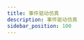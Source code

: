 ```yaml
---
title: 事件驱动仿真
description: 事件驱动仿真
sidebar_position: 100
---
```


<!--
## 功能定义
该功能支持使用 **SimStudio SDK** 控制仿真的事件监控、参数修改、断面保存/加载以及结束程序等功能。

## 文档摘要

本节首先介绍事件驱动仿真的**JSON格式说明**和**不同事件的调用方法**，然后通过**事件监控**、**参数修改**、**保存/加载断面**与**结束程序**等4个案例进行演示。阅读该文档，用户需熟悉  **Python** 语言的基本语法并配置好 [SimStudio SDK](../130-emtlab-sdk/simStudio-sdk/index.md) 环境。目前事件驱动仿真功能仅在私有服务器上可用，公网暂未开放使用。



## 功能说明

### 事件JSON 格式说明

### 不同事件的调用方法

#### 事件监控

#### 参数修改

#### 保存/加载断面

#### 结束程序


## 案例
import Tabs from '@theme/Tabs';
import TabItem from '@theme/TabItem';

<Tabs>
<TabItem value="case1" label="通过监控母线电压幅值控制断路器开断">

- **算例构建**  

- **运行仿真并获取仿真任务ID**

- **Python代码参数配置**

- **仿真结果**


</TabItem>
<TabItem value="case2" label="控制事件-参数修改">

- **算例构建**  

- **运行仿真并获取仿真任务ID**

- **Python代码参数配置**

- **仿真结果**


</TabItem>
<TabItem value="case3" label="控制事件-断面保存">

- **算例构建**  

- **运行仿真并获取仿真任务ID**

- **Python代码参数配置**

- **仿真结果**




</TabItem>
<TabItem value="case4" label="控制事件-结束程序">

- **算例构建**  

- **运行仿真并获取仿真任务ID**

- **Python代码参数配置**

- **仿真结果**

</TabItem>
</Tabs>


## 常见问题 Q&A

-->
